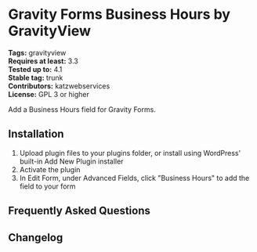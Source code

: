 # Gravity Forms Business Hours by GravityView #
**Tags:** gravityview  
**Requires at least:** 3.3  
**Tested up to:** 4.1  
**Stable tag:** trunk  
**Contributors:** katzwebservices  
**License:** GPL 3 or higher  

Add a Business Hours field for Gravity Forms.

## Installation ##

1. Upload plugin files to your plugins folder, or install using WordPress' built-in Add New Plugin installer
2. Activate the plugin
3. In Edit Form, under Advanced Fields, click "Business Hours" to add the field to your form

## Frequently Asked Questions ##


## Changelog ##
